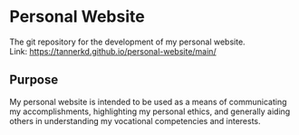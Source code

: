 # Personal Website
The git repository for the development of my personal website.\
Link: https://tannerkd.github.io/personal-website/main/
## Purpose
My personal website is intended to be used as a means of communicating my accomplishments, highlighting my personal ethics, and generally aiding others in understanding my vocational competencies and interests.
